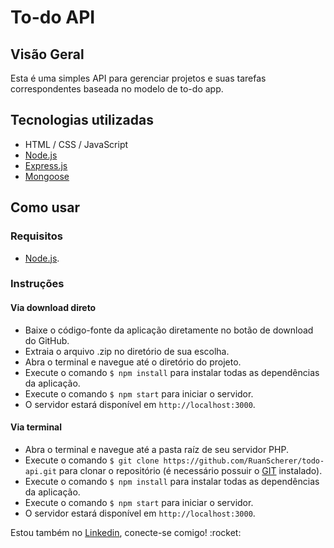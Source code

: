 # To-do API

## Visão Geral
<p>Esta é uma simples API para gerenciar projetos e suas tarefas correspondentes baseada no modelo de to-do app.</p>

## Tecnologias utilizadas
- HTML / CSS / JavaScript
- [Node.js](https://nodejs.org/)
- [Express.js](https://expressjs.com/pt-br/)
- [Mongoose](https://mongoosejs.com/)

## Como usar
### Requisitos
- [Node.js](https://nodejs.org/).

### Instruções
#### Via download direto
- Baixe o código-fonte da aplicação diretamente no botão de download do GitHub.
- Extraia o arquivo .zip no diretório de sua escolha.
- Abra o terminal e navegue até o diretório do projeto.
- Execute o comando `$ npm install` para instalar todas as dependências da aplicação.
- Execute o comando `$ npm start` para iniciar o servidor.
- O servidor estará disponível em `http://localhost:3000`.

#### Via terminal
- Abra o terminal e navegue até a pasta raíz de seu servidor PHP.
- Execute o comando `$ git clone https://github.com/RuanScherer/todo-api.git` para clonar o repositório (é necessário possuir o [GIT](https://git-scm.com/) instalado).
- Execute o comando `$ npm install` para instalar todas as dependências da aplicação.
- Execute o comando `$ npm start` para iniciar o servidor.
- O servidor estará disponível em `http://localhost:3000`.

<p>Estou também no <a href="https://www.linkedin.com/in/ruan-scherer/">Linkedin</a>, conecte-se comigo! :rocket:</p>